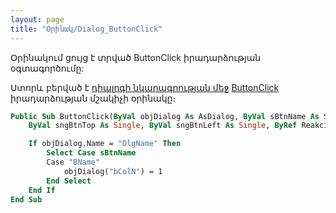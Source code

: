 ```yaml
---
layout: page
title: "Օրինակ/Dialog_ButtonClick"
---
```


Օրինակում ցույց է տրված  ButtonClick իրադարձության օգտագործումը:

Ստորև բերված է [դիալոգի նկարագրության մեջ](../Defs/Dialog.html) [ButtonClick](../ScriptProcs/UstPar_ButtonClick.md) իրադարձության մշակիչի օրինակը։ 

``` vb
Public Sub ButtonClick(ByVal objDialog As AsDialog, ByVal sBtnName As String, _
    ByVal sngBtnTop As Single, ByVal sngBtnLeft As Single, ByRef Reakcia )

    If objDialog.Name = "DlgName" Then 
        Select Case sBtnName
        Case "BName"
            objDialog("bColN") = 1
        End Select
    End If
End Sub
```